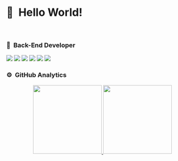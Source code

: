 # 👋 &nbsp;Hello World!
</br>

### 🎨 &nbsp;Back-End Developer
<img  src="https://img.shields.io/badge/TypeScript-007ACC?style=for-the-badge&logo=typescript&logoColor=white"> <img  src="https://img.shields.io/badge/JavaScript-F7DF1E?style=for-the-badge&logo=javascript&logoColor=black"> <img  src="https://img.shields.io/badge/Node.js-43853D?style=for-the-badge&logo=node.js&logoColor=white"> <img src="https://img.shields.io/badge/Python-14354C?style=for-the-badge&logo=python&logoColor=white"> <img src="https://img.shields.io/badge/Express.js-404D59?style=for-the-badge"> <img src="https://img.shields.io/badge/Solidity-e6e6e6?style=for-the-badge&logo=solidity&logoColor=black">

### ⚙️ &nbsp;GitHub Analytics

<p align="center">
<a href="https://github.com/borrabeer">
  <img height="180em" src="https://github-readme-stats-eight-theta.vercel.app/api?username=borrabeer&show_icons=true&theme=algolia&include_all_commits=true&count_private=true"/>
  <img height="180em" src="https://github-readme-stats-eight-theta.vercel.app/api/top-langs/?username=borrabeer&layout=compact&langs_count=8&theme=algolia"/>
</a>
</p>

<!--
**borrabeer/borrabeer** is a ✨ _special_ ✨ repository because its `README.md` (this file) appears on your GitHub profile.

Here are some ideas to get you started:

- 🔭 I’m currently working on ...
- 🌱 I’m currently learning ...
- 👯 I’m looking to collaborate on ...
- 🤔 I’m looking for help with ...
- 💬 Ask me about ...
- 📫 How to reach me: ...
- 😄 Pronouns: ...
- ⚡ Fun fact: ...
-->
